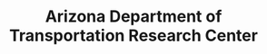 ---
layout: repo
title: "Arizona Department of Transportation Research Center"
id: 12842
permalink: repos/12842/
---